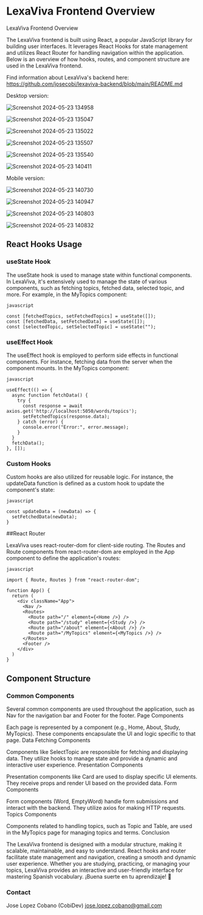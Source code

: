 # LexaViva Frontend Overview

LexaViva Frontend Overview

The LexaViva frontend is built using React, a popular JavaScript library for building user interfaces. It leverages React Hooks for state management and utilizes React Router for handling navigation within the application. Below is an overview of how hooks, routes, and component structure are used in the LexaViva frontend.

Find information about LexaViva's backend here: https://github.com/josecobi/lexaviva-backend/blob/main/README.md

Desktop version:

![Screenshot 2024-05-23 134958](https://github.com/josecobi/lexaviva-frontend/assets/58313777/81cb9669-f66c-4c81-85b1-6a3fc9f608db)

![Screenshot 2024-05-23 135047](https://github.com/josecobi/lexaviva-frontend/assets/58313777/78e095f9-db83-4b75-b6c8-e0c4d43d35e0)

![Screenshot 2024-05-23 135022](https://github.com/josecobi/lexaviva-frontend/assets/58313777/6fdbbd23-d978-499c-877a-0d3c9b5caa5c)

![Screenshot 2024-05-23 135507](https://github.com/josecobi/lexaviva-frontend/assets/58313777/0a6a3fea-56aa-4212-b064-4f2f76efc2a9)

![Screenshot 2024-05-23 135540](https://github.com/josecobi/lexaviva-frontend/assets/58313777/a2a860fa-8b5b-4fb4-b76a-a345462c88ff)

![Screenshot 2024-05-23 140411](https://github.com/josecobi/lexaviva-frontend/assets/58313777/b39741c5-2cd0-48aa-b5c5-89bf21d8fbfc)

Mobile version:

![Screenshot 2024-05-23 140730](https://github.com/josecobi/lexaviva-frontend/assets/58313777/23d7a3ee-8f27-444e-9b58-361080a4bfa9)

![Screenshot 2024-05-23 140947](https://github.com/josecobi/lexaviva-frontend/assets/58313777/39ff3798-39ab-4ffc-bdce-a5d5beee363a)

![Screenshot 2024-05-23 140803](https://github.com/josecobi/lexaviva-frontend/assets/58313777/83563b73-5207-4803-a8c1-ccc6e04f51ee)

![Screenshot 2024-05-23 140832](https://github.com/josecobi/lexaviva-frontend/assets/58313777/84591e77-dfeb-480f-b789-d82d6948322e)

## React Hooks Usage
### useState Hook

The useState hook is used to manage state within functional components. In LexaViva, it's extensively used to manage the state of various components, such as fetching topics, fetched data, selected topic, and more. For example, in the MyTopics component:
```
javascript

const [fetchedTopics, setFetchedTopics] = useState([]);
const [fetchedData, setFetchedData] = useState([]);
const [selectedTopic, setSelectedTopic] = useState("");
```
### useEffect Hook

The useEffect hook is employed to perform side effects in functional components. For instance, fetching data from the server when the component mounts. In the MyTopics component:
```
javascript

useEffect(() => {
  async function fetchData() {
    try {
      const response = await axios.get('http://localhost:5050/words/topics');
      setFetchedTopics(response.data);
    } catch (error) {
      console.error("Error:", error.message);
    }
  }
  fetchData();
}, []);
```
### Custom Hooks

Custom hooks are also utilized for reusable logic. For instance, the updateData function is defined as a custom hook to update the component's state:
```
javascript

const updateData = (newData) => {
  setFetchedData(newData);
}
```
##React Router

LexaViva uses react-router-dom for client-side routing. The Routes and Route components from react-router-dom are employed in the App component to define the application's routes:
```
javascript

import { Route, Routes } from "react-router-dom";

function App() {
  return (
    <div className="App">
      <Nav />
      <Routes>
        <Route path="/" element={<Home />} />
        <Route path="/study" element={<Study />} />
        <Route path="/about" element={<About />} />
        <Route path="/MyTopics" element={<MyTopics />} />
      </Routes>
      <Footer />     
    </div>
  )
}
```
## Component Structure
### Common Components

Several common components are used throughout the application, such as Nav for the navigation bar and Footer for the footer.
Page Components

Each page is represented by a component (e.g., Home, About, Study, MyTopics). These components encapsulate the UI and logic specific to that page.
Data Fetching Components

Components like SelectTopic are responsible for fetching and displaying data. They utilize hooks to manage state and provide a dynamic and interactive user experience.
Presentation Components

Presentation components like Card are used to display specific UI elements. They receive props and render UI based on the provided data.
Form Components

Form components (Word, EmptyWord) handle form submissions and interact with the backend. They utilize axios for making HTTP requests.
Topics Components

Components related to handling topics, such as Topic and Table, are used in the MyTopics page for managing topics and terms.
Conclusion

The LexaViva frontend is designed with a modular structure, making it scalable, maintainable, and easy to understand. React hooks and router facilitate state management and navigation, creating a smooth and dynamic user experience. Whether you are studying, practicing, or managing your topics, LexaViva provides an interactive and user-friendly interface for mastering Spanish vocabulary. ¡Buena suerte en tu aprendizaje! 🌟

### Contact
Jose Lopez Cobano (CobiDev) jose.lopez.cobano@gmail.com
